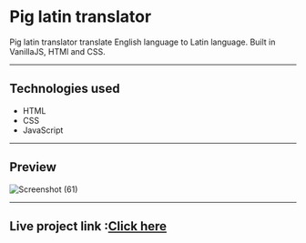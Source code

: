 # Pig latin translator
Pig latin translator translate English language to Latin language. Built in VanillaJS, HTMl and CSS.

---
## Technologies used
- HTML
- CSS
- JavaScript
---
## Preview
![Screenshot (61)](https://user-images.githubusercontent.com/78811462/135031256-0382103a-4ff3-4a39-b5e8-53a4c61532b8.png)

---
## Live project link :[Click here](https://pig-latin-translator-aamrapaliwandhre.netlify.app/)
